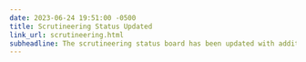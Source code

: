 ```yaml
---
date: 2023-06-24 19:51:00 -0500
title: Scrutineering Status Updated
link_url: scrutineering.html
subheadline: The scrutineering status board has been updated with additional team progress.
---
```


